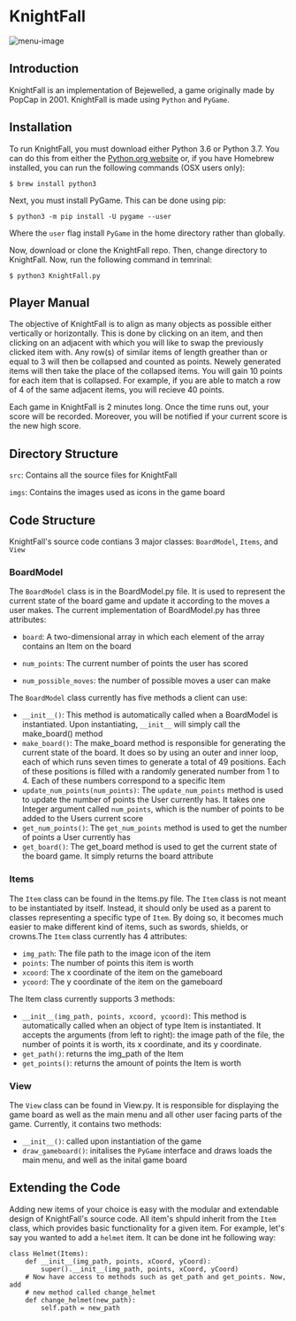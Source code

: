 # KnightFall

![menu-image](imgs/Menu_Screenshot.png?raw=true)

## Introduction

KnightFall is an implementation of Bejewelled, a game originally made by PopCap in 2001. KnightFall is made using ```Python``` and ```PyGame```.

## Installation
To run KnightFall, you must download either Python 3.6 or Python 3.7. You can do this from either the [Python.org website](https://www.python.org/downloads/) or, if you have Homebrew installed, you can run the following commands (OSX  users only):

    $ brew install python3
    
Next, you must install PyGame. This can be done using pip:

    $ python3 -m pip install -U pygame --user
    
Where the ```user``` flag install ```PyGame``` in the home directory rather than globally.

Now, download or clone the KnightFall repo. Then, change directory to KnightFall. Now, run the following command in temrinal:

    $ python3 KnightFall.py

## Player Manual
The objective of KnightFall is to align as many objects as possible either vertically or horizontally. This is done by clicking on an item, and then clicking on an adjacent with which you will like to swap the previously clicked item with. Any row(s) of similar items of length greather than or equal to 3 will then be collapsed and counted as points. Newely generated items will then take the place of the collapsed items. You will gain 10 points for each item that is collapsed. For example, if you are able to match a row of 4 of the same adjacent items, you will recieve 40 points.

Each game in KnightFall is 2 minutes long. Once the time runs out, your score will be recorded. Moreover, you will be notified if your current score is the new high score.

## Directory Structure

```src```: Contains all the source files for KnightFall

```imgs```: Contains the images used as icons in the game board

## Code Structure
KnightFall's source code contians 3 major classes: ```BoardModel```, ```Items```, and ```View```

### BoardModel
The ```BoardModel``` class is in the BoardModel.py file. It is used to represent the current state of the
board game and update it according to the moves a user makes. The current implementation of
BoardModel.py has three attributes:

* ```board```: A two-dimensional array in which each element of the array contains an Item on the
  board
  
* ```num_points```: The current number of points the user has scored

* ```num_possible_moves```: the number of possible moves a user can make

The ```BoardModel``` class currently has five methods a client can use:

* ```__init__()```: This method is automatically called when a BoardModel is instantiated. Upon
instantiating, ```__init__``` will simply call the make_board() method
* ```make_board()```: The make_board method is responsible for generating the current state of
the board. It does so by using an outer and inner loop, each of which runs seven times to
generate a total of 49 positions. Each of these positions is filled with a randomly generated
number from 1 to 4. Each of these numbers correspond to a specific Item
* ```update_num_points(num_points)```: The ```update_num_points``` method is used to update the
number of points the User currently has. It takes one Integer argument called ```num_points```,
which is the number of points to be added to the Users current score
* ```get_num_points()```: The ```get_num_points``` method is used to get the number of points a
User currently has
* ```get_board()```: The get_board method is used to get the current state of the board game.
It simply returns the board attribute

### Items
The ```Item``` class can be found in the Items.py file. The ```Item``` class is not meant to be instantiated
by itself. Instead, it should only be used as a parent to classes representing a specific type of ```Item```.
By doing so, it becomes much easier to make different kind of items, such as swords, shields, or
crowns.The ```Item``` class currently has 4 attributes:

* ```img_path```: The file path to the image icon of the item
* ```points```: The number of points this item is worth
* ```xcoord```: The x coordinate of the item on the gameboard
* ```ycoord```: The y coordinate of the item on the gameboard

The Item class currently supports 3 methods:

* ```__init__(img_path, points, xcoord, ycoord)```: This method is automatically called when an
object of type Item is instantiated. It accepts the arguments (from left to right): the image
path of the file, the number of points it is worth, its x coordinate, and its y coordinate.
* ```get_path()```: returns the img_path of the Item
* ```get_points()```: returns the amount of points the Item is worth

### View

The ```View``` class can be found in View.py. It is responsible for displaying the game board as well as the main menu and all other user facing parts of the game. Currently, it contains two methods:

* ```__init__()```: called upon instantiation of the game
* ```draw_gameboard()```: initalises the ```PyGame``` interface and draws loads the main menu, and well as the inital game board 

## Extending the Code
Adding new items of your choice is easy with the modular and extendable design of KnightFall's source code. All item's shpuld inherit from the ```Item``` class, which provides basic functionality for a given item. For example, let's say you wanted to add a ```helmet``` item. It can be done int he following way:


    class Helmet(Items):
        def __init__(img_path, points, xCoord, yCoord):
            super().__init__(img_path, points, xCoord, yCoord)
        # Now have access to methods such as get_path and get_points. Now, add 
        # new method called change_helmet
        def change_helmet(new_path):
            self.path = new_path

